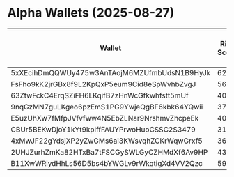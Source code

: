 # Alpha Wallets (2025-08-27)

| Wallet | Risk Score | Backtesting ROI (SOL) | Portfolio Value (USD) | SOL Balance | Farming Attempts / Total Tokens | Farming Ratio (%) | Median/Avg Risk of Last 10 Tokens | Median/Avg MC of Last 10 Tokens | Winrate (%) | ROI (%) | ROI (1D) (%) | Win Rate 1D (%) | Tokens (1D) | ROI (7D) (%) | Win Rate 7D (%) | Tokens (7D) | ROI (30D) (%) | Win Rate 30D (%) | Tokens (30D) | Realized Gains (USD) | Unrealized Gains (USD) | Median/Avg Holding Time (min) | Buy Size | Median/Avg Profit % Per Trade | Median/Avg Loss % Per Trade |
|----------|----------|----------|----------|----------|----------|----------|----------|----------|----------|----------|----------|----------|----------|----------|----------|----------|----------|----------|----------|----------|----------|----------|----------|----------|----------|
| 5xXEcihDmQQWUy475w3AnTAojM6MZUfmbUdsN1B9HyJk | 62.26 | 13.24% | $2686.07 | 10.8004 | 1 / 59 | 1.69% | 4.00/4.10 | $131.31K/$1.18M | 49.15% | 20.03% | 5.15% | 33.33% | 2 | 61.05% | 43.75% | 15 | 333.77% | 49.06% | 52 | $2464.26 | $-5.00 | 50.22/1019.53 | $159.32 | 142.29%/198.60% | -57.00%/-65.47% |
| FsFho9kK2jrGBx8f9L2KpQxP5eum9Cid8eSpWvhbZvgJ | 56.81 | 8.49% | $3775.32 | 18.5135 | 1 / 12 | 8.33% | 1.50/2.40 | $3.90M/$16.67M | 83.33% | 38.51% | -0.00% | 0.00% | 0 | -0.00% | 0.00% | 0 | 90.53% | 60.00% | 4 | $33216.29 | $266.04 | 274.54/7714.22 | $2594.64 | 51.58%/144.36% | -1.50%/-1.50% |
| 63ZtwFckC4ErqSZiFH6LKqifB7zHnWcGfkwhfstt5mUf | 40.12 | 5.34% | $2044.41 | 10.0317 | 0 / 22 | 0.00% | 0.00/0.40 | $25.48M/$62.85M | 68.18% | 6.44% | 0.00% | 0.00% | 0 | 1.71% | 66.67% | 0 | 4.04% | 75.00% | 6 | $5741.70 | $-3.68 | 1439.75/9345.33 | $494.29 | 6.98%/63.63% | -12.63%/-25.34% |
| 9nqGzMN7guLKgeo6pzEmS1PG9YwjeQgBF6kbk64YQwii | 37.36 | 1.74% | $8642.85 | 40.6446 | 0 / 21 | 0.00% | 0.00/0.40 | $19.55M/$281.83M | 61.90% | 128.95% | 0.00% | 0.00% | 0 | 26.58% | 100.00% | 1 | 45.84% | 60.00% | 5 | $17076.26 | $416.18 | 5182.76/15248.13 | $317.55 | 82.88%/1549.64% | -55.20%/-56.92% |
| E5uzUhXw7fMfpJVfvfww4N5EbZLNar9NrshmvZhcpeEk | 40.00 | 0.35% | $7995.33 | 38.9171 | 0 / 60 | 0.00% | 0.00/0.00 | $8.22M/$1.56B | 46.67% | 10.74% | 0.00% | 100.00% | 0 | 0.00% | 100.00% | 0 | 101.48% | 100.00% | 0 | $2989.85 | $658.80 | 27809.11/75842.74 | $145.50 | 49.02%/449.12% | -52.42%/-52.16% |
| CBUr5BEKwDjoY1kYt9kpiffFAUYPrwoHuoCSSC2S3479 | 31.71 | 0.04% | $21301.20 | 5.7924 | 0 / 29 | 0.00% | 4.00/2.80 | $5.17M/$329.95M | 65.52% | 114.62% | 1.66% | 66.67% | 1 | 14.54% | 71.43% | 5 | 379.21% | 64.71% | 15 | $29857.50 | $2254.59 | 167.11/10085.22 | $523.64 | 110.13%/106.16% | -29.91%/-43.53% |
| 4xMwJF22gYdsjXP2yZwGMs6ai3KWsvqhZCKrWqwGrxf5 | 36.30 | 0.00% | $23860.83 | 93.4636 | 14 / 264 | 5.30% | 0.00/2.90 | $1.18M/$149.19M | 49.24% | 117.28% | 0.00% | 100.00% | 0 | 0.41% | 60.00% | 3 | 67.32% | 78.57% | 10 | $100926.29 | $-341.21 | 27.09/5591.34 | $198.71 | 46.19%/236.74% | -46.02%/-48.55% |
| 2UHJZurhZmKa82HTxBa7tFSCGySWLGyCZHMdXf6Av9HP | 43.20 | 0.00% | $1798.10 | 8.0086 | 0 / 190 | 0.00% | 0.00/1.00 | $1.32M/$4.62M | 66.32% | 222.24% | 0.20% | 100.00% | 0 | 5.65% | 100.00% | 4 | 29.16% | 81.25% | 12 | $34263.64 | $57.79 | 1468.98/17670.38 | $47.31 | 133.18%/322.21% | -56.03%/-56.23% |
| B11XwWRiydHhLs56D5bs4bYWGLv9rWkqtigXd4VV2Qzc | 59.43 | 0.00% | $1515.27 | 7.3442 | 10 / 339 | 2.95% | 4.00/3.20 | $15.19K/$567.99K | 64.90% | 28.34% | 0.00% | 100.00% | 0 | 0.00% | 100.00% | 0 | 1.88% | 66.67% | 2 | $7153.16 | $1007.38 | 146.71/8899.73 | $33.49 | 41.05%/1464.13% | -13.93%/-22.57% |
